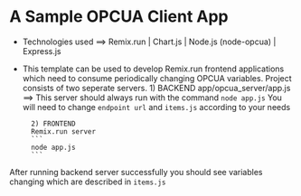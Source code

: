 # A Sample OPCUA Client App

- Technologies used ==> Remix.run | Chart.js | Node.js (node-opcua) | Express.js

- This template can be used to develop Remix.run frontend applications which need to consume periodically changing OPCUA variables. Project consists of two seperate servers.
        1) BACKEND app/opcua_server/app.js ==> 
        This server should always run with the command
        ```
        node app.js
        ```
        You will need to change `endpoint url` and `items.js` according to your needs

        2) FRONTEND
        Remix.run server
        ```
        node app.js
        ```  
After running backend server successfully you should see variables changing which are described in `items.js` 

